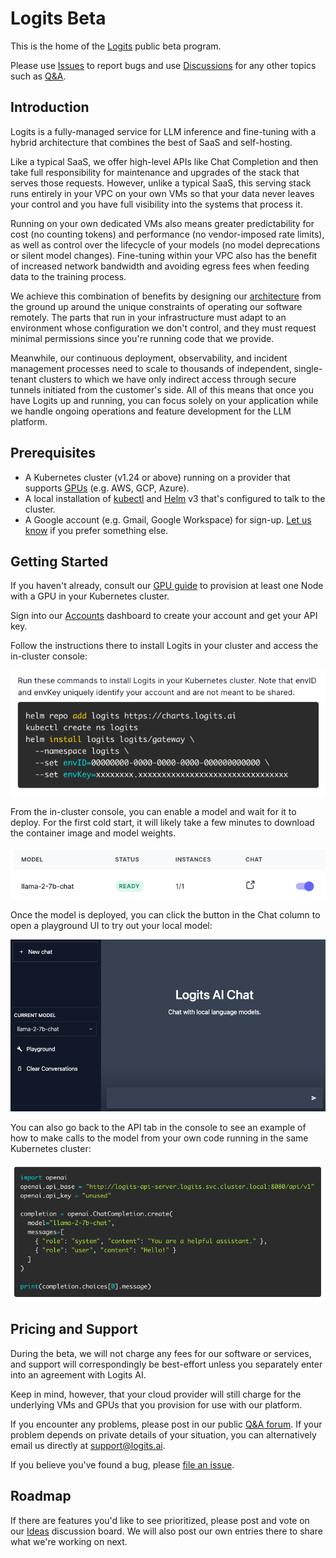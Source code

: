 # Logits Beta

This is the home of the [Logits](https://logits.ai) public beta program.

Please use [Issues](https://github.com/LogitsAI/beta/issues) to report bugs
and use [Discussions](https://github.com/LogitsAI/beta/discussions) for any other topics
such as [Q&A](https://github.com/LogitsAI/beta/discussions/categories/q-a).

## Introduction

Logits is a fully-managed service for LLM inference and fine-tuning with a hybrid architecture
that combines the best of SaaS and self-hosting.

Like a typical SaaS, we offer high-level APIs like Chat Completion and then take full
responsibility for maintenance and upgrades of the stack that serves those requests.
However, unlike a typical SaaS, this serving stack runs entirely in your VPC on your own VMs so that
your data never leaves your control and you have full visibility into the systems that process it.

Running on your own dedicated VMs also means greater predictability for cost
(no counting tokens) and performance (no vendor-imposed rate limits), as well as control over the
lifecycle of your models (no model deprecations or silent model changes).
Fine-tuning within your VPC also has the benefit of increased network bandwidth and avoiding egress
fees when feeding data to the training process.

We achieve this combination of benefits by designing our [architecture](docs/architecture.md)
from the ground up around the unique constraints of operating our software remotely.
The parts that run in your infrastructure must adapt to an environment whose configuration we don't
control, and they must request minimal permissions since you're running code that we provide.

Meanwhile, our continuous deployment, observability, and incident management processes need to scale
to thousands of independent, single-tenant clusters to which we have only indirect access through
secure tunnels initiated from the customer's side. All of this means that once you have Logits up
and running, you can focus solely on your application while we handle ongoing operations and
feature development for the LLM platform.

## Prerequisites

* A Kubernetes cluster (v1.24 or above) running on a provider that supports [GPUs](docs/gpus.md)
  (e.g. AWS, GCP, Azure).
* A local installation of [kubectl](https://kubernetes.io/docs/tasks/tools/#kubectl) and
  [Helm](https://helm.sh/) v3 that's configured to talk to the cluster.
* A Google account (e.g. Gmail, Google Workspace) for sign-up.
  [Let us know](https://github.com/LogitsAI/beta/discussions/categories/ideas)
  if you prefer something else.

## Getting Started

If you haven't already, consult our [GPU guide](docs/gpus.md) to provision at least one Node with a
GPU in your Kubernetes cluster.

Sign into our [Accounts](https://accounts.logits.ai/) dashboard to create your account and get
your API key.

Follow the instructions there to install Logits in your cluster and access the in-cluster console:

![Example installation instructions given by the Accounts dashboard](docs/images/helm-install.png)

From the in-cluster console, you can enable a model and wait for it to deploy. For the first cold
start, it will likely take a few minutes to download the container image and model weights.

![Console display for a model that's deployed and ready to serve](docs/images/console-model-ready.png)

Once the model is deployed, you can click the button in the Chat column to open a playground UI to
try out your local model:

![Playground UI for experimenting with chat-style models](docs/images/chat-playground.png)

You can also go back to the API tab in the console to see an example of how to make calls to the
model from your own code running in the same Kubernetes cluster:

![Python code sample for calling your internal Logits API endpoint](docs/images/api-code-sample.png)

## Pricing and Support

During the beta, we will not charge any fees for our software or services, and support will
correspondingly be best-effort unless you separately enter into an agreement with Logits AI.

Keep in mind, however, that your cloud provider will still charge for the underlying VMs and GPUs
that you provision for use with our platform.

If you encounter any problems, please post in our public [Q&A forum](https://github.com/LogitsAI/beta/discussions/categories/q-a).
If your problem depends on private details of your situation, you can alternatively email us
directly at [support@logits.ai](mailto:support@logits.ai).

If you believe you've found a bug, please [file an issue](https://github.com/LogitsAI/beta/issues).

## Roadmap

If there are features you'd like to see prioritized, please post and vote on our
[Ideas](https://github.com/LogitsAI/beta/discussions/categories/ideas) discussion board.
We will also post our own entries there to share what we're working on next.
